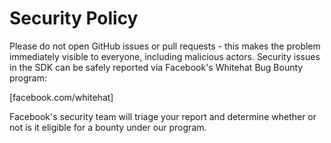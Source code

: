 # Security Policy

Please do not open GitHub issues or pull requests - this makes the problem immediately visible to everyone, including malicious actors. Security issues in the SDK can be safely reported via Facebook's Whitehat Bug Bounty program:

[facebook.com/whitehat]

Facebook's security team will triage your report and determine whether or not is it eligible for a bounty under our program.
